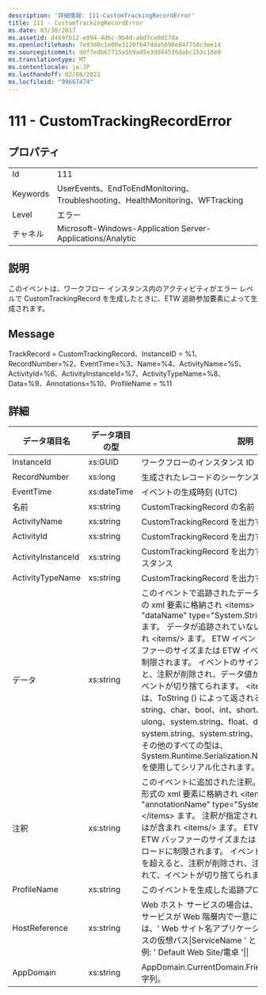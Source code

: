 ```yaml
---
description: '詳細情報: 111-CustomTrackingRecordError'
title: 111 - CustomTrackingRecordError
ms.date: 03/30/2017
ms.assetid: d469fb12-e094-4d6c-9b4d-abd7ce0d17da
ms.openlocfilehash: 7e93d0c1e00e3120f647dda5690e84f758c3ee14
ms.sourcegitcommit: ddf7edb67715a5b9a45e3dd44536dabc153c1de0
ms.translationtype: MT
ms.contentlocale: ja-JP
ms.lasthandoff: 02/06/2021
ms.locfileid: "99667474"
---
```

# <a name="111---customtrackingrecorderror"></a>111 - CustomTrackingRecordError

## <a name="properties"></a>プロパティ  
  
|||  
|-|-|  
|Id|111|  
|Keywords|UserEvents、EndToEndMonitoring、Troubleshooting、HealthMonitoring、WFTracking|  
|Level|エラー|  
|チャネル|Microsoft-Windows-Application Server-Applications/Analytic|  
  
## <a name="description"></a>説明  

 このイベントは、ワークフロー インスタンス内のアクティビティがエラー レベルで CustomTrackingRecord を生成したときに、ETW 追跡参加要素によって生成されます。  
  
## <a name="message"></a>Message  

 TrackRecord = CustomTrackingRecord、InstanceID = %1、RecordNumber=%2、EventTime=%3、Name=%4、ActivityName=%5、ActivityId=%6、ActivityInstanceId=%7、ActivityTypeName=%8、Data=%9、Annotations=%10、ProfileName = %11  
  
## <a name="details"></a>詳細  
  
|データ項目名|データ項目の型|説明|  
|--------------------|--------------------|-----------------|  
|InstanceId|xs:GUID|ワークフローのインスタンス ID|  
|RecordNumber|xs:long|生成されたレコードのシーケンス番号|  
|EventTime|xs:dateTime|イベントの生成時刻 (UTC)|  
|名前|xs:string|CustomTrackingRecord の名前|  
|ActivityName|xs:string|CustomTrackingRecord を出力するアクティビティの名前|  
|ActivityId|xs:string|CustomTrackingRecord を出力するアクティビティの ID|  
|ActivityInstanceId|xs:string|CustomTrackingRecord を出力するアクティビティのインスタンス|  
|ActivityTypeName|xs:string|CustomTrackingRecord を出力するアクティビティの名前|  
|データ|xs:string|このイベントで追跡されたデータ。  値は、datavalue 形式の xml 要素に格納され \<items> \< item  name = "dataName" type="System.String"> \</item> \</items> ます。  データが追跡されていない場合は、文字列にが含まれ \<items/> ます。 ETW イベントのサイズは、ETW バッファーのサイズまたは ETW イベントの最大ペイロードに制限されます。 イベントのサイズが ETW の制限を超えると、注釈が削除され、データ値が... に置き換えられて、イベントが切り捨てられます。 \<items> \</items> 次の型は、ToString () によって返される値として格納されます。string、char、bool、int、short、long、uint、ushort、ulong、system.string、float、double、System.guid、system.string、system.string、および system.string。  その他のすべての型は、System.Runtime.Serialization.NetDataContractSerializer を使用してシリアル化されます。|  
|注釈|xs:string|このイベントに追加された注釈。  値は、annotationValue 形式の xml 要素に格納され \<items> \< item  name = "annotationName" type="System.String"> \</item> \</items> ます。  注釈が指定されていない場合、文字列にはが含まれ \<items/> ます。 ETW イベントのサイズは、ETW バッファーのサイズまたは ETW イベントの最大ペイロードに制限されます。 イベントのサイズが ETW の制限を超えると、注釈が削除され、注釈の値が... に置き換えられて、イベントが切り捨てられます。 \<items> \</items>|  
|ProfileName|xs:string|このイベントを生成した追跡プロファイルの名前|  
|HostReference|xs:string|Web ホスト サービスの場合は、このフィールドにより、サービスが Web 階層内で一意に識別されます。  この形式は、' Web サイト名アプリケーションの仮想パス&#124;サービスの仮想パス&#124;ServiceName ' として定義されています。例: ' Default Web Site/電卓 '&#124;&#124;|  
|AppDomain|xs:string|AppDomain.CurrentDomain.FriendlyName で返される文字列。|
